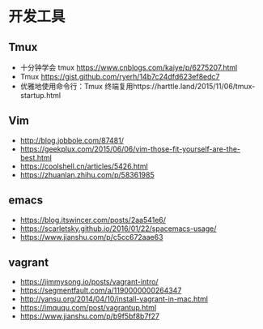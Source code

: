 # 开发工具

## Tmux


- 十分钟学会 tmux https://www.cnblogs.com/kaiye/p/6275207.html
- Tmux https://gist.github.com/ryerh/14b7c24dfd623ef8edc7
- 优雅地使用命令行：Tmux 终端复用https://harttle.land/2015/11/06/tmux-startup.html

## Vim

- http://blog.jobbole.com/87481/
- https://geekplux.com/2015/06/06/vim-those-fit-yourself-are-the-best.html
- https://coolshell.cn/articles/5426.html
- https://zhuanlan.zhihu.com/p/58361985

## emacs

- https://blog.itswincer.com/posts/2aa541e6/
- https://scarletsky.github.io/2016/01/22/spacemacs-usage/
- https://www.jianshu.com/p/c5cc672aae63


## vagrant

- https://jimmysong.io/posts/vagrant-intro/
- https://segmentfault.com/a/1190000000264347
- http://yansu.org/2014/04/10/install-vagrant-in-mac.html
- https://imququ.com/post/vagrantup.html
- https://www.jianshu.com/p/b9f5bf8b7f27
